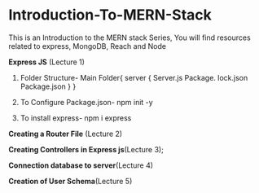 # Introduction-To-MERN-Stack
This is an Introduction to the MERN stack Series, You will find resources related to express, MongoDB, Reach and Node


**Express JS** (Lecture 1)

1. Folder Structure- Main Folder{ server {
                                          Server.js
                                          Package. lock.json
                                          Package.json    }
                              }

2. To Configure Package.json-
   npm init -y

3. To install express-
npm i express

**Creating a Router File** (Lecture 2)

**Creating Controllers in Express js**(Lecture 3);

**Connection database to server**(Lecture 4)

**Creation of User Schema**(Lecture 5)

